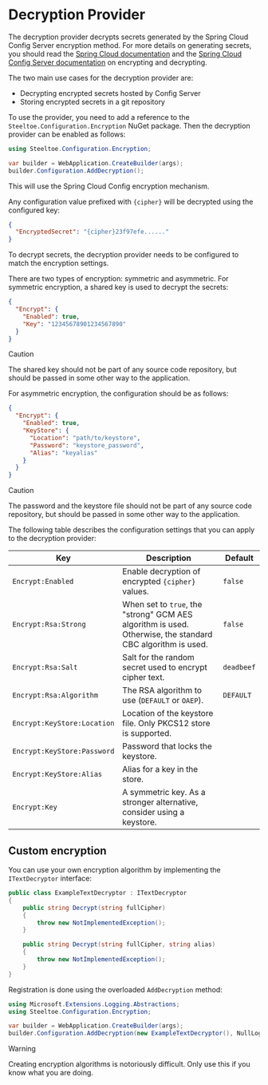 # Decryption Provider

The decryption provider decrypts secrets generated by the Spring Cloud Config Server encryption method. For more details on generating secrets,
you should read the [Spring Cloud documentation](https://cloud.spring.io/spring-cloud-static/spring-cloud.html#_encryption_and_decryption_2) and the [Spring Cloud Config Server documentation](https://docs.spring.io/spring-cloud-config/docs/current/reference/html/#_encryption_and_decryption)
on encrypting and decrypting.

The two main use cases for the decryption provider are:
- Decrypting encrypted secrets hosted by Config Server
- Storing encrypted secrets in a git repository

To use the provider, you need to add a reference to the `Steeltoe.Configuration.Encryption` NuGet package.
Then the decryption provider can be enabled as follows:

```csharp
using Steeltoe.Configuration.Encryption;

var builder = WebApplication.CreateBuilder(args);
builder.Configuration.AddDecryption();
```

This will use the Spring Cloud Config encryption mechanism.

Any configuration value prefixed with `{cipher}` will be decrypted using the configured key:

```json
{
  "EncryptedSecret": "{cipher}23f97efe......"
}
```

To decrypt secrets, the decryption provider needs to be configured to match the encryption settings.

There are two types of encryption: symmetric and asymmetric.
For symmetric encryption, a shared key is used to decrypt the secrets:

```json
{
  "Encrypt": {
    "Enabled": true,
    "Key": "12345678901234567890"
  }
}
```

> [!CAUTION]
> The shared key should not be part of any source code repository, but should be passed in some other way to the application.

For asymmetric encryption, the configuration should be as follows:

```json
{
  "Encrypt": {
    "Enabled": true,
    "KeyStore": {
      "Location": "path/to/keystore",
      "Password": "keystore_password",
      "Alias": "keyalias"
    }
  }
}
```

> [!CAUTION]
> The password and the keystore file should not be part of any source code repository, but should be passed in some other way to the application.

The following table describes the configuration settings that you can apply to the decryption provider:

| Key | Description | Default |
| --- | --- | --- |
| `Encrypt:Enabled` | Enable decryption of encrypted `{cipher}` values. | `false` |
| `Encrypt:Rsa:Strong` | When set to `true`, the "strong" GCM AES algorithm is used. Otherwise, the standard CBC algorithm is used. | `false` |
| `Encrypt:Rsa:Salt` | Salt for the random secret used to encrypt cipher text. | `deadbeef` |
| `Encrypt:Rsa:Algorithm` | The RSA algorithm to use (`DEFAULT` or `OAEP`). | `DEFAULT` |
| `Encrypt:KeyStore:Location` | Location of the keystore file. Only PKCS12 store is supported. | |
| `Encrypt:KeyStore:Password` | Password that locks the keystore. | |
| `Encrypt:KeyStore:Alias` | Alias for a key in the store. | |
| `Encrypt:Key` | A symmetric key. As a stronger alternative, consider using a keystore. | |

## Custom encryption

You can use your own encryption algorithm by implementing the `ITextDecryptor` interface:

```csharp
public class ExampleTextDecryptor : ITextDecryptor
{
    public string Decrypt(string fullCipher)
    {
        throw new NotImplementedException();
    }

    public string Decrypt(string fullCipher, string alias)
    {
        throw new NotImplementedException();
    }
}
```

Registration is done using the overloaded `AddDecryption` method:

```csharp
using Microsoft.Extensions.Logging.Abstractions;
using Steeltoe.Configuration.Encryption;

var builder = WebApplication.CreateBuilder(args);
builder.Configuration.AddDecryption(new ExampleTextDecryptor(), NullLoggerFactory.Instance);
```

> [!WARNING]
> Creating encryption algorithms is notoriously difficult. Only use this if you know what you are doing.
